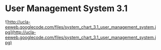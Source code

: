# User Management System 3.1 #

![http://ucla-eeweb.googlecode.com/files/system_chart_3.1_user_management_system.jpg](http://ucla-eeweb.googlecode.com/files/system_chart_3.1_user_management_system.jpg)